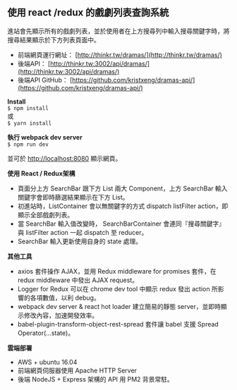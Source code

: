 ## 使用 react /redux 的戲劇列表查詢系統

進站會先顯示所有的戲劇列表，並於使用者在上方搜尋列中輸入搜尋關鍵字時，將搜尋結果顯示於下方列表頁面中。  
- 前端網頁運行網址： [http://thinkr.tw/dramas/](http://thinkr.tw/dramas/)  
- 後端API： [http://thinkr.tw:3002/api/dramas/](http://thinkr.tw:3002/api/dramas/)  
- 後端API GitHub： [https://github.com/kristxeng/dramas-api/](https://github.com/kristxeng/dramas-api/)  

**Install**  
`$ npm install`  
或  
`$ yarn install`    

**執行 webpack dev server**  
`$ npm run dev`  

並可於 [http://localhost:8080](http://localhost:8080/) 顯示網頁。


**使用 React / Redux架構**  
- 頁面分上方 SearchBar 跟下方 List 兩大 Component，上方 SearchBar 輸入關鍵字會即時篩選結果顯示在下方 List。  
- 初進站時，ListContainer 會以無關鍵字的方式 dispatch listFilter action，即顯示全部戲劇列表。  
- 當 SearchBar 輸入值改變時， SearchBarContainer 會連同『搜尋關鍵字』與 listFilter action 一起 dispatch 至 reducer。  
- SearchBar 輸入更新使用自身的 state 處理。  
  
**其他工具**  
- axios 套件操作 AJAX，並用 Redux middleware for promises 套件，在 redux middleware 中發出 AJAX request。  
- Logger for Redux 可以在 chrome dev tool 中顯示 redux 發出 action 所影響的各項數值，以利 debug。  
- webpack dev server & react hot loader 建立簡易的靜態 server，並即時顯示修改內容，加速開發效率。  
- babel-plugin-transform-object-rest-spread 套件讓 babel 支援 Spread Operator(...state)。  

**雲端部署**  
- AWS + ubuntu 16.04
- 前端網頁伺服器使用 Apache HTTP Server 
- 後端 NodeJS + Express 架構的 API 用 PM2 背景常駐。
